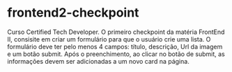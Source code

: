 # frontend2-checkpoint
Curso Certified Tech Developer.
O primeiro checkpoint da matéria FrontEnd II, consisite em criar um formulário para que o usuário crie uma lista. 
O formulário deve ter pelo menos 4 campos: título, descrição, Url da imagem e um botão submit. 
Após o preenchimento, ao clicar no botão de submit, as informações devem ser adicionadas a um novo card na página.

